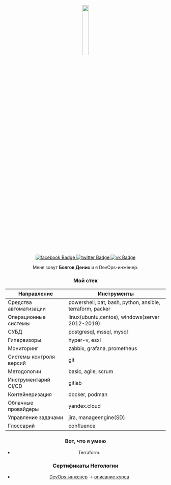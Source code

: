 <div id="header" align="center">
  <img width="20%" src=https://media.giphy.com/media/1C8bHHJturSx2/giphy.gif  >
<div id="badges">
  <a href="https://www.facebook.com/b0lg0v">
    <img src="https://img.shields.io/badge/facebook-blue?style=for-the-badge&logo=facebook&logoColor=white" alt="facebook Badge"/>
  </a>
  <a href="https://twitter.com/b0lg0v">
    <img src="https://img.shields.io/badge/twitter-blue?style=for-the-badge&logo=twitter&logoColor=white" alt="twitter Badge"/>
  </a>
  <a href="https://twitter.com/b0lg0v">
    <img src="https://img.shields.io/badge/vk-blue?style=for-the-badge&logo=vk&logoColor=white" alt="vk Badge"/>
  </a>
</div>

Меня зовут <b>Болгов Денис</b> и я DevOps-инженер.

### Мой стек

|  Направление | Инструменты  |
|---|---|
|  Средства автоматизации | powershell, bat, bash, python, ansible, terraform, packer  |      
| Операционные системы  |  linux(ubuntu,centos), windows(server 2012-2019) |      
| СУБД  | postgresql, mssql, mysql   |  
| Гипервизоры  | hyper-v, esxi  |  
|  Мониторинг | zabbix, grafana, prometheus  |  
|  Системы контроля версий | git  |  
|  Методологии | basic, agile, scrum  |  
|  Инструментарий CI/CD | gitlab  |  
| Контейнеризация  | docker, podman  |  
|  Облачные провайдеры | yandex.cloud  |  
| Управление задачами  | jira, manageengine(SD)  |  
| Глоссарий  |  confluence |  

### Вот, что я умею

- Terraform. []()

<!--

- Ansible-roles. []()

- Python. []()

- Django. []()

- SQL (postgres, mysql) . []() -->


### Сертификаты Нетологии

- [DevOps-инженер](https://github.com/bolgovsky/bolgovsky/blob/main/certificate.pdf) -> [описание курса](https://netology.ru/programs/devops)

<!--
- Python https://github.com/mikepro-alfamail-ru/mikepro-alfamail-ru/blob/main/python.pdf

- Django https://github.com/mikepro-alfamail-ru/mikepro-alfamail-ru/blob/main/django.pdf

- Python в web-разработке https://github.com/mikepro-alfamail-ru/mikepro-alfamail-ru/blob/main/pyweb.pdf

- SQL и получение данных https://github.com/mikepro-alfamail-ru/mikepro-alfamail-ru/blob/main/sql.pdf

- Python https://github.com/mikepro-alfamail-ru/mikepro-alfamail-ru/blob/main/pybasic.pdf

- GIT https://github.com/mikepro-alfamail-ru/mikepro-alfamail-ru/blob/main/git.pdf -->
